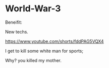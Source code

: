 # World-War-3

Beneifit:

New techs.

<https://www.youtube.com/shorts/fddPAG5VQX4>

I get to kill some white man for sports;

Why? you killed my mother.
